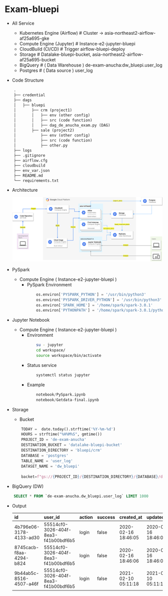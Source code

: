 # Exam-bluepi

* All Service
    *   Kubernetes Engine (Airflow)            # Cluster -> asia-northeast2-airflow-af25a695-gke
    *   Compute Engine (Jupyter)               # Instance-e2-jupyter-bluepi
    *   CloudBuild (CI/CD)                     # Trigger airflow-bluepi-deploy
    *   Storage                                # Datalake-bluepi-bucket, asia-northeast2-airflow-af25a695-bucket
    *   BigQuery                               # ( Data Warehouse ) de-exam-anucha:dw_bluepi.user_log
    *   Postgres                               # ( Data source ) user_log

* Code Structure
```
    .
    ├── credential
    ├── dags
    │   ├── bluepi
    │       ├── crm (project1)
    │       │   ├── env (other config)
    │       │   ├── src (code function)
    │       │   ├── dag_de_anucha_exam.py (DAG)
    │       ├── sale (project2)
    │           ├── env (other config)
    │           ├── src (code function)
    │           ├── other.py
    ├── logs
    ├── .gitignore
    ├── airflow.cfg
    ├── cloudbuild
    ├── env_var.json
    ├── README.md
    └── requirements.txt
```


* Architecture

    ![picture](images/work-flow.png)

* PySpark
    *   Compute Engine ( Instance-e2-jupyter-bluepi )
        *   PySpark Environment
            ```python
                os.environ['PYSPARK_PYTHON'] = '/usr/bin/python3'
                os.environ['PYSPARK_DRIVER_PYTHON'] = '/usr/bin/python3'
                os.environ['SPARK_HOME'] = '/home/spark/spark-3.0.1'
                os.environ['PYTHONPATH'] = '/home/spark/spark-3.0.1/python/lib/py4j-0.10.9-src.zip:/home/spark/spark-3.0.1/python/:'
            ```

* Jupyter Notebook
    *   Compute Engine ( Instance-e2-jupyter-bluepi )
        *   Environment
            ```sh
                su - jupyter
                cd workspace/
                source workspace/bin/activate
            ```
        *  Status service
            ```sh
                systemctl status jupyter
            ```
        *   Example
            ```s
                notebook/PySpark.ipynb
                notebook/Getdata-final.ipynb
            ```

* Storage
    *  Bucket
    ```py
        TODAY =  date.today().strftime('%Y-%m-%d')
        HOURS = strftime("%H%M%S", gmtime())
        PROJECT_ID = 'de-exam-anucha'
        DESTINATION_BUCKET = 'datalake-bluepi-bucket'
        DESTINATION_DIRECTORY = 'bluepi/crm'
        DATABASE = 'postgres'
        TABLE_NAME = 'user_log'
        DATASET_NAME = 'dw_bluepi'

        backet=f"gs://{PROJECT_ID}/{DESTINATION_DIRECTORY}/{DATABASE}/dt={YYY-MM-DD}/{TABLE_NAME}-{TODAY}.csv"
    ```

* BigQuery (DW)

```sql
    SELECT * FROM `de-exam-anucha.dw_bluepi.user_log` LIMIT 1000
```

*  Output

    | id                      |  user_id                               |  action |  success |  created_at           |  updated_at
    | ----------------------- |  ------------------------------------  |  -----  |  -----  |  -------------------  |  ---------------------|
    | 4b796e06-3178-4133-ad30 |  55514cf0-3026-404f-8ea3-f41b00bdf6b5  |  login  |  false  |  2020-02-16 18:46:05  |  2020-02-16 18:46:05  |
    | 8745cacb-f8aa-4294-b824 |  55514cf0-3026-404f-8ea3-f41b00bdf6b5  |  login  |  false  |  2020-02-16 18:46:06  |  2020-02-16 18:46:06  |
    | 9b44ab5c-8516-4507-a46f |  55514cf0-3026-404f-8ea3-f41b00bdf6b5  |  login  |  false  |  2021-02-10 05:11:18  |  2021-02-10 05:11:18  |
